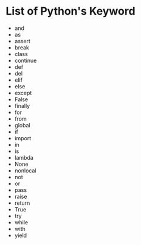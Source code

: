 # List of Python's Keyword

* and
* as
* assert
* break
* class
* continue
* def
* del
* elif
* else
* except
* False
* finally
* for
* from
* global
* if
* import
* in
* is
* lambda
* None
* nonlocal
* not
* or
* pass
* raise
* return
* True
* try
* while
* with
* yield
